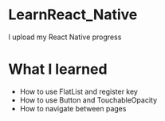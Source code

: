 # LearnReact_Native
I upload my React Native progress 

# What I learned
- How to use FlatList and register key
- How to use Button and TouchableOpacity
- How to navigate between pages

